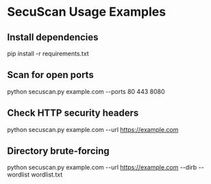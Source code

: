 # SecuScan Usage Examples

## Install dependencies
pip install -r requirements.txt

## Scan for open ports
python secuscan.py example.com --ports 80 443 8080

## Check HTTP security headers
python secuscan.py example.com --url https://example.com

## Directory brute-forcing
python secuscan.py example.com --url https://example.com --dirb --wordlist wordlist.txt
